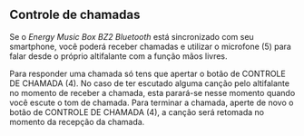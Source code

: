 ## Controle de chamadas

Se o *Energy Music Box BZ2 Bluetooth* está sincronizado com seu smartphone, você poderá receber chamadas e utilizar o microfone (5) para falar desde o próprio altifalante com a função mãos livres.

Para responder uma chamada só tens que apertar o botão de CONTROLE DE CHAMADA (4). No caso de ter escutado alguma canção pelo altifalante no momento de receber a chamada, esta parará-se nesse momento quando você escute o tom de chamada.  Para terminar a chamada, aperte de novo o botão de CONTROLE DE CHAMADA (4), a canção será retomada no momento da recepção da chamada.
